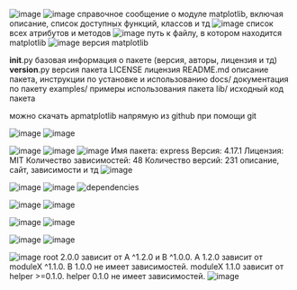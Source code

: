 ![image](https://github.com/user-attachments/assets/0db35eb6-12d1-4d0c-9457-1c552516d095)
![image](https://github.com/user-attachments/assets/f1c05886-5b9d-4f2e-8e4b-2cc6c2c241bf)
справочное сообщение о модуле matplotlib, включая описание, список доступных функций, классов и тд
![image](https://github.com/user-attachments/assets/258256c4-b967-480a-8359-770c6fa9920c)
список всех атрибутов и методов
![image](https://github.com/user-attachments/assets/ffd49a4c-c25d-486c-ab3e-3ca607a869fd)
путь к файлу, в котором находится matplotlib
![image](https://github.com/user-attachments/assets/1a7667a5-7c26-409f-b844-895accd8541f)
версия matplotlib

__init__.py базовая информация о пакете (версия, авторы, лицензия и тд)
__version__.py версия пакета
LICENSE лицензия
README.md описание пакета, инструкции по установке и использованию
docs/ документация по пакету
examples/ примеры использования пакета
lib/ исходный код пакета

можно скачать арmatplotlib напрямую из github при помощи git

![image](https://github.com/user-attachments/assets/d3d8737b-f5dc-428f-a001-d73f3d92307a)
![image](https://github.com/user-attachments/assets/fd9d0f71-36d3-453f-8787-496df60768b7)


![image](https://github.com/user-attachments/assets/3c06d8e1-e159-48ff-ada0-f34fccb2e750)
![image](https://github.com/user-attachments/assets/a085f5b9-f5a1-468b-a6d3-f98d5328a989)
![image](https://github.com/user-attachments/assets/8111d4ea-ef9e-4647-9598-7c80ee2e6543)
Имя пакета: express
Версия: 4.17.1
Лицензия: MIT
Количество зависимостей: 48
Количество версий: 231
описание, сайт, зависимости и тд
![image](https://github.com/user-attachments/assets/2991f6c9-869e-44a8-ab04-a2241a7fa544)

![image](https://github.com/user-attachments/assets/9d668c80-02b7-4cf5-aaf7-85d493058967)
![image](https://github.com/user-attachments/assets/4e419b62-ff70-4a20-9eb7-11392b7ae111)
![dependencies](https://github.com/user-attachments/assets/577a8c98-646a-4ff3-9b32-8c560b088cce)

![image](https://github.com/user-attachments/assets/e1b7d89d-5643-4bfb-9181-87407800efc5)
![image](https://github.com/user-attachments/assets/943210ee-aa44-426c-808f-9e5aad68d10d)

![image](https://github.com/user-attachments/assets/3c33731b-67c2-47dd-b256-7d55a60ae9a9)
![image](https://github.com/user-attachments/assets/4b2cb8d2-a840-4a20-9374-008b5304f917)


![image](https://github.com/user-attachments/assets/202ecf4a-c9a6-433f-bb2d-cfde0275a681)
![image](https://github.com/user-attachments/assets/b69363f2-c2b9-4e87-a9d7-06a9ca52c343)



![image](https://github.com/user-attachments/assets/375b44f4-8f34-4942-b81f-8a57c5acaeb5)
root 2.0.0 зависит от A ^1.2.0 и B ^1.0.0.
A 1.2.0 зависит от moduleX ^1.1.0.
B 1.0.0 не имеет зависимостей.
moduleX 1.1.0 зависит от helper >=0.1.0.
helper 0.1.0 не имеет зависимостей.
![image](https://github.com/user-attachments/assets/56e223ae-1d20-404c-b40f-224040342a37)

